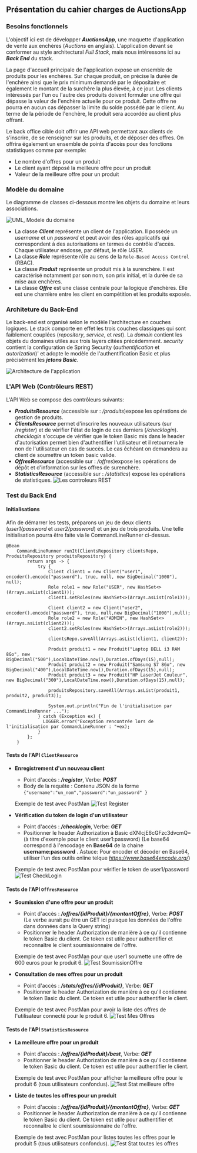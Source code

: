 ## Présentation du cahier charges de AuctionsApp

### Besoins fonctionnels
L'objectif ici est de développer **_AuctionsApp_**, une maquette d'application de vente aux enchères (_Auctions_ en anglais). L'application devant se conformer au style architectural _Full Stack_, mais nous intéressons ici au  **_Back End_**  du stack.
 
La page d'accueil principale de l'application expose un ensemble de produits pour les enchères. Sur chaque produit, on précise la durée de l'enchère ainsi que le prix minimum demandé par le dépositaire et également le montant de la surchère la plus élevée, à ce jour.
Les clients intéressés par l'un ou l'autre des produits doivent formuler une offre qui dépasse la valeur de l'enchère actuelle pour ce produit. Cette offre ne pourra en aucun cas dépasser la limite du solde possédé par le client. Au terme de la période de l'enchère, le produit sera accordée au client plus offrant.  


Le back office cible doit offrir une API web permettant aux clients de s'inscrire, de se renseigner sur les produits, et de déposer des offres. On offrira également un ensemble de points d'accès pour des fonctions statistiques comme par exemple:
- Le nombre d'offres pour un produit
- Le client ayant déposé la meilleure offre pour un produit
- Valeur de la meilleure offre pour un produit 

### Modèle du domaine
Le diagramme de classes ci-dessous montre les objets du domaine et leurs associations.

 ![UML, Modele du domaine](etc/Encheres_domain.jpg)

- La classe **_Client_** représente un client de l'application. Il possède un _username_ et un _password_ et peut avoir  des rôles applicatifs qui correspondent à des autorisations en termes de contrôle d'accès.  
Chaque utilisateur endosse, par défaut, le rôle _USER_. 
- La classe **_Role_** représente rôle au sens de la `Role-Based Access Control` (RBAC). 
- La classe **_Produit_** représente un produit mis à la surenchère. Il est caractérisé notamment par son nom, son prix initial, et la durée de sa mise aux enchères.
- La classe **_Offre_** est une classe centrale pour la logique d'enchères. Elle est une charnière entre les client en compétition et les produits exposés.

### Architeture du Back-End
Le back-end est organisé selon le modèle l'architecture en couches logiques. Le stack comporte en effet les trois couches classiques qui sont faiblement couplées (_repository_, _service_, et _rest_).  La _domain_ contient les objets du domaines utiles aux trois layers citées précédemment. _security_ contient la configuration de Spring Security (_authentification_ et _autorization_)' et adopte le modèle de l'authentification Basic et plus précisément les **_jetons Basic_**.  
  
   ![Architecture de l'application](etc/Couches_logiques.jpg )

### L'API Web (Contrôleurs REST)
L'API Web se compose des contrôleurs suivants:
- **_ProduitsResource_** (accessible sur : _/produits_)expose les opérations de gestion de produits.
- **_ClientsResource_** permet d'inscrire les nouveaux utilisateurs (sur _/register_) et de vérifier l'état de login de ces derniers (_/checklogin_). _checklogin_ s'occupe de vérifier que le token Basic mis dans le header d'autorisation permet bien d'authentifier l'utilisateur et il retournera le non de l'utilisateur en cas de succès. Le cas échéant on demandera au client de soumettre un token basic valide.
- **_OffresResource_**  (accessible sur : _/offres_)expose les opérations de dépôt et d'information sur les offres de surenchère.
- **_StatisticsResource_**  (accessible sur : _/statistics_) expose les opérations de statistiques.
   ![Les controleurs REST](etc/ControleursREST.jpg )
   
### Test du Back End
#### Initialisations
Afin de démarrer les tests, préparons un jeu de deux clients (_user1/password_ et _user2/password_) et un jeu de trois produits. Une telle initialisation pourra être faite via le CommandLineRunner ci-dessus.  

	@Bean
        CommandLineRunner runIt(ClientsRepository clientsRepo, ProduitsRepository produitsRepository) {
    		return args -> {
                try {
                    Client client1 = new Client("user1", encoder().encode("password"), true, null, new BigDecimal("1000"), null);
                    Role role1 = new Role("USER", new HashSet<>(Arrays.asList(client1)));
                    client1.setRoles(new HashSet<>(Arrays.asList(role1)));
    
                    Client client2 = new Client("user2", encoder().encode("password"), true, null,new BigDecimal("1000"),null);
                    Role role2 = new Role("ADMIN", new HashSet<>(Arrays.asList(client2)));
                    client2.setRoles(new HashSet<>(Arrays.asList(role2)));
    
                    clientsRepo.saveAll(Arrays.asList(client1, client2));
    
                    Produit produit1 = new Produit("Laptop DELL i3 RAM 8Go", new BigDecimal("500"),LocalDateTime.now(),Duration.ofDays(15),null);
                    Produit produit2 = new Produit("Samsung S7 8Go", new BigDecimal("400"),LocalDateTime.now(),Duration.ofDays(15),null);
                    Produit produit3 = new Produit("HP LaserJet Couleur", new BigDecimal("300"),LocalDateTime.now(),Duration.ofDays(15),null);
    
                    produitsRepository.saveAll(Arrays.asList(produit1, produit2, produit3));
    
                    System.out.println("Fin de l'initialisation par CommandLineRunner ...");
                } catch (Exception ex) {
                  LOGGER.error("Exception rencontrée lors de l'initialisation par CommandLineRunner : "+ex);
                }
            };
    	}
#### Tests de l'API `ClientResource`
- **Enregistrement d'un nouveau client**

  - Point d'accès : **_/register_**, Verbe: **_POST_**
  - Body de la requête : Contenu JSON de la forme `{"username":"un_nom","password":"un_password" }`

  Exemple de test avec PostMan
  ![Test Register](etc/test_register.jpg )
   
- **Vérification du token de login d'un utilisateur**  
  - Point d'accès : **_/checklogin_**, Verbe: **_GET_**
  - Positionner le header Authorization à Basic dXNlcjE6cGFzc3dvcmQ= (à titre d'exemple pour le client user1:password) 
   (Le base64 correspond à l'encodage en **Base64** de la chaine **username:password** . Astuce: Pour encoder et décoder en Base64, utiliser l'un des outils online telque _https://www.base64encode.org/_)

  Exemple de test avec PostMan pour vérifier le token de user1/password
  ![Test CheckLogin](etc/test_checklogin.jpg )  
   

#### Tests de l'API `OffresResource`
- **Soumission d'une offre pour un produit**
  - Point d'accès : **_/offres/{idProduit}/{montantOffre}_**, Verbe: **_POST_** (Le verbe aurait pu être un GET ici puisque les données de l'offre dans données dans la Query string)
  - Positionner le header Authorization de manière à ce qu'il contienne le token Basic du client. Ce token est utile pour authentifier et reconnaître le client soumissionnaire de l'offre.
    
  Exemple de test avec PostMan pour que user1 soumette une offre de 600 euros pour le produit 6.
  ![Test SoumissionOffre](etc/test_soumission_offre.jpg )
    
    
- **Consultation de mes offres pour un produit**
  - Point d'accès : **_/stats/offres/{idProduit}_**, Verbe: **_GET_** 
  - Positionner le header Authorization de manière à ce qu'il contienne le token Basic du client. Ce token est utile pour authentifier le client.
       
  Exemple de test avec PostMan pour avoir la liste des offres de l'utilisateur connecté pour le produit 6.
      ![Test Mes Offres](etc/test_mesOffres.jpg ) 
   

#### Tests de l'API `StatisticsResource`
- **La meilleure offre pour un produit**
  - Point d'accès : **_/offres/{idProduit}/best_**, Verbe: **_GET_** 
  - Positionner le header Authorization de manière à ce qu'il contienne le token Basic du client. Ce token est utile pour authentifier le client.
    
  Exemple de test avec PostMan pour afficher la meilleure offre pour le produit 6 (tous utilisateurs confondus).
  ![Test Stat meilleure offre](etc/test_stat_meilleureOffre.jpg )
    
   
- **Liste de toutes les offres pour un produit**
  - Point d'accès : **_/offres/{idProduit}/{montantOffre}_**, Verbe: **_GET_** 
  - Positionner le header Authorization de manière à ce qu'il contienne le token Basic du client. Ce token est utile pour authentifier et reconnaître le client soumissionnaire de l'offre.
    
  Exemple de test avec PostMan pour listes toutes les offres pour le produit 5 (tous utilisateurs confondus).
  ![Test Stat toutes les offres](etc/test_stat_liste_offres.jpg )
    
   